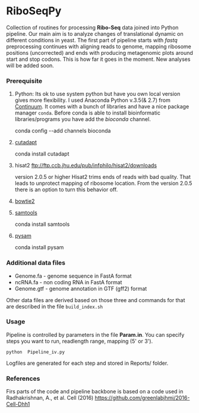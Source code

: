 # RiboSeqPy

Collection of routines for processing **Ribo-Seq** data joined into Python pipeline.
Our main aim is to analyze changes of translational dynamic on different conditions in yeast.
The first part of pipeline starts with _fastq_ preprocessing continues with aligning reads
to genome, mapping ribosome positions (uncorrected) and ends with producing metagenomic
plots around start and stop codons. This is how far it goes in the moment. 
New analyses will be added soon.


### Prerequisite
1) Python:
  Its ok to use system python but have you own local version gives more flexibility.
  I used Anaconda Python v.3.5(& 2.7) from [Continuum](https://www.continuum.io/downloads). It comes with a bunch of libraries and have a nice 
  package manager `conda`. Before conda is able to install bioinformatic libraries/programs you have
  add the _bioconda_ channel.
  
    conda config --add channels bioconda
          
2) [cutadapt](https://cutadapt.readthedocs.io/en/stable/)   

    conda install cutadapt
          
3) hisat2    ftp://ftp.ccb.jhu.edu/pub/infphilo/hisat2/downloads

   version 2.0.5 or higher
   Hisat2 trims ends of reads with bad quality. That leads to unprotect mapping of ribosome location.
   From the version 2.0.5 there is an option to turn this behavior off.
   
4) [bowtie2](http://bowtie-bio.sourceforge.net/bowtie2/index.shtml)

5) [samtools](https://github.com/samtools/samtools/) 

    conda install samtools
        
6) [pysam](https://github.com/pysam-developers/pysam)

    conda install pysam

### Additional data files

  * Genome.fa  - genome sequence in FastA format
  * ncRNA.fa   - non coding RNA in FastA format
  * Genome.gtf - genome annotation in GTF (gff2) format

Other data files are derived based on those three and commands for that are described in the file  `build_index.sh`

### Usage
Pipeline is controlled by parameters in the file **Param.in**. You can specify steps you want to run,
readlength range, mapping (5' or 3'). 

    python  Pipeline_iv.py

Logfiles are generated for each step and stored in Reports/ folder.


### References
Firs parts of the code and pipeline backbone is based on a code used in Radhakrishnan, A., et al. Cell (2016)
https://github.com/greenlabjhmi/2016-Cell-Dhh1

